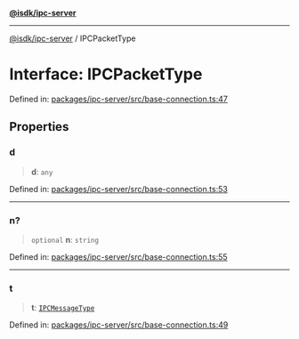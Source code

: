[**@isdk/ipc-server**](../README.md)

***

[@isdk/ipc-server](../globals.md) / IPCPacketType

# Interface: IPCPacketType

Defined in: [packages/ipc-server/src/base-connection.ts:47](https://github.com/isdk/ipc-server.js/blob/2f64abf9d868d3d65221954637804408e9f46984/src/base-connection.ts#L47)

## Properties

### d

> **d**: `any`

Defined in: [packages/ipc-server/src/base-connection.ts:53](https://github.com/isdk/ipc-server.js/blob/2f64abf9d868d3d65221954637804408e9f46984/src/base-connection.ts#L53)

***

### n?

> `optional` **n**: `string`

Defined in: [packages/ipc-server/src/base-connection.ts:55](https://github.com/isdk/ipc-server.js/blob/2f64abf9d868d3d65221954637804408e9f46984/src/base-connection.ts#L55)

***

### t

> **t**: [`IPCMessageType`](../enumerations/IPCMessageType.md)

Defined in: [packages/ipc-server/src/base-connection.ts:49](https://github.com/isdk/ipc-server.js/blob/2f64abf9d868d3d65221954637804408e9f46984/src/base-connection.ts#L49)
